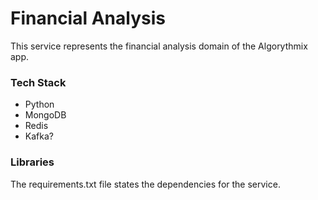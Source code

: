 # Financial Analysis

This service represents the financial analysis domain of the Algorythmix app.

### Tech Stack

- Python
- MongoDB
- Redis
- Kafka?

### Libraries

The requirements.txt file states the dependencies for the service.
